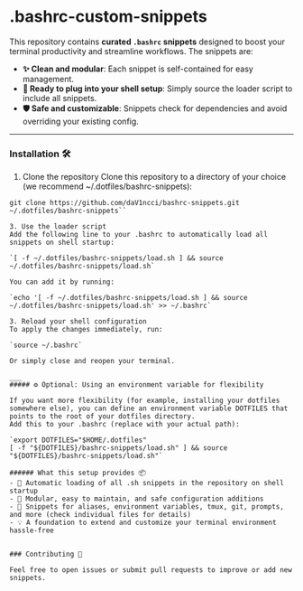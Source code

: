 # .bashrc-custom-snippets
This repository contains **curated `.bashrc` snippets** designed to boost your terminal productivity and streamline workflows. The snippets are:

- **✨ Clean and modular**: Each snippet is self-contained for easy management.
- **🔌 Ready to plug into your shell setup**: Simply source the loader script to include all snippets.
- **🛡️ Safe and customizable**: Snippets check for dependencies and avoid overriding your existing config.

---

### Installation 🛠️

1. Clone the repository
Clone this repository to a directory of your choice (we recommend ~/.dotfiles/bashrc-snippets):

```mkdir -p ~/.dotfiles
git clone https://github.com/daV1ncci/bashrc-snippets.git ~/.dotfiles/bashrc-snippets``

3. Use the loader script
Add the following line to your .bashrc to automatically load all snippets on shell startup:

`[ -f ~/.dotfiles/bashrc-snippets/load.sh ] && source ~/.dotfiles/bashrc-snippets/load.sh`

You can add it by running:

`echo '[ -f ~/.dotfiles/bashrc-snippets/load.sh ] && source ~/.dotfiles/bashrc-snippets/load.sh' >> ~/.bashrc`

3. Reload your shell configuration
To apply the changes immediately, run:

`source ~/.bashrc`

Or simply close and reopen your terminal.

___
##### ⚙️ Optional: Using an environment variable for flexibility

If you want more flexibility (for example, installing your dotfiles somewhere else), you can define an environment variable DOTFILES that points to the root of your dotfiles directory.
Add this to your .bashrc (replace with your actual path):

`export DOTFILES="$HOME/.dotfiles"
[ -f "${DOTFILES}/bashrc-snippets/load.sh" ] && source "${DOTFILES}/bashrc-snippets/load.sh"`

###### What this setup provides 📦
- 🚀 Automatic loading of all .sh snippets in the repository on shell startup
- 🧩 Modular, easy to maintain, and safe configuration additions
- 🔧 Snippets for aliases, environment variables, tmux, git, prompts, and more (check individual files for details)
- 💡 A foundation to extend and customize your terminal environment hassle-free


### Contributing 🤝

Feel free to open issues or submit pull requests to improve or add new snippets.

